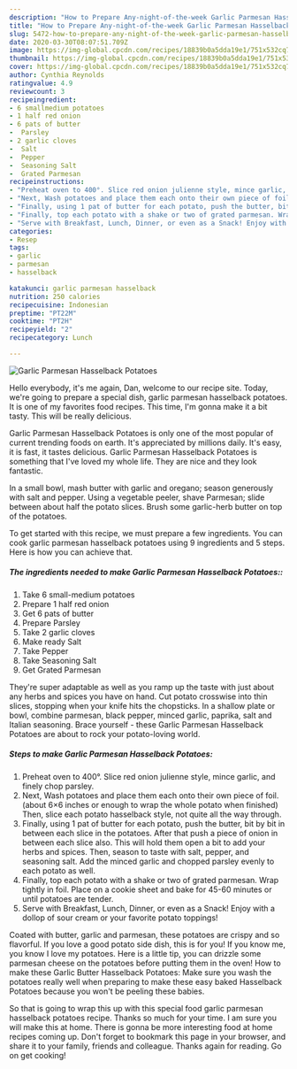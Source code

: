 ```yaml
---
description: "How to Prepare Any-night-of-the-week Garlic Parmesan Hasselback Potatoes"
title: "How to Prepare Any-night-of-the-week Garlic Parmesan Hasselback Potatoes"
slug: 5472-how-to-prepare-any-night-of-the-week-garlic-parmesan-hasselback-potatoes
date: 2020-03-30T08:07:51.709Z
image: https://img-global.cpcdn.com/recipes/18839b0a5dda19e1/751x532cq70/garlic-parmesan-hasselback-potatoes-recipe-main-photo.jpg
thumbnail: https://img-global.cpcdn.com/recipes/18839b0a5dda19e1/751x532cq70/garlic-parmesan-hasselback-potatoes-recipe-main-photo.jpg
cover: https://img-global.cpcdn.com/recipes/18839b0a5dda19e1/751x532cq70/garlic-parmesan-hasselback-potatoes-recipe-main-photo.jpg
author: Cynthia Reynolds
ratingvalue: 4.9
reviewcount: 3
recipeingredient:
- 6 smallmedium potatoes
- 1 half red onion
- 6 pats of butter
-  Parsley
- 2 garlic cloves
-  Salt
-  Pepper
-  Seasoning Salt
-  Grated Parmesan
recipeinstructions:
- "Preheat oven to 400°. Slice red onion julienne style, mince garlic, and finely chop parsley."
- "Next, Wash potatoes and place them each onto their own piece of foil. (about 6×6 inches or enough to wrap the whole potato when finished) Then, slice each potato hasselback style, not quite all the way through."
- "Finally, using 1 pat of butter for each potato, push the butter, bit by bit in between each slice in the potatoes. After that push a piece of onion in between each slice also. This will hold them open a bit to add your herbs and spices. Then, season to taste with salt, pepper, and seasoning salt. Add the minced garlic and chopped parsley evenly to each potato as well."
- "Finally, top each potato with a shake or two of grated parmesan. Wrap tightly in foil. Place on a cookie sheet and bake for 45-60 minutes or until potatoes are tender."
- "Serve with Breakfast, Lunch, Dinner, or even as a Snack! Enjoy with a dollop of sour cream or your favorite potato toppings!"
categories:
- Resep
tags:
- garlic
- parmesan
- hasselback

katakunci: garlic parmesan hasselback
nutrition: 250 calories
recipecuisine: Indonesian
preptime: "PT22M"
cooktime: "PT2H"
recipeyield: "2"
recipecategory: Lunch

---
```



![Garlic Parmesan Hasselback Potatoes](https://img-global.cpcdn.com/recipes/18839b0a5dda19e1/751x532cq70/garlic-parmesan-hasselback-potatoes-recipe-main-photo.jpg)

Hello everybody, it's me again, Dan, welcome to our recipe site. Today, we're going to prepare a special dish, garlic parmesan hasselback potatoes. It is one of my favorites food recipes. This time, I'm gonna make it a bit tasty. This will be really delicious.

Garlic Parmesan Hasselback Potatoes is only one of the most popular of current trending foods on earth. It's appreciated by millions daily. It's easy, it is fast, it tastes delicious. Garlic Parmesan Hasselback Potatoes is something that I've loved my whole life. They are nice and they look fantastic.

In a small bowl, mash butter with garlic and oregano; season generously with salt and pepper. Using a vegetable peeler, shave Parmesan; slide between about half the potato slices. Brush some garlic-herb butter on top of the potatoes.


To get started with this recipe, we must prepare a few ingredients. You can cook garlic parmesan hasselback potatoes using 9 ingredients and 5 steps. Here is how you can achieve that.

##### The ingredients needed to make Garlic Parmesan Hasselback Potatoes::

1. Take 6 small-medium potatoes
1. Prepare 1 half red onion
1. Get 6 pats of butter
1. Prepare  Parsley
1. Take 2 garlic cloves
1. Make ready  Salt
1. Take  Pepper
1. Take  Seasoning Salt
1. Get  Grated Parmesan


They&#39;re super adaptable as well as you ramp up the taste with just about any herbs and spices you have on hand. Cut potato crosswise into thin slices, stopping when your knife hits the chopsticks. In a shallow plate or bowl, combine parmesan, black pepper, minced garlic, paprika, salt and Italian seasoning. Brace yourself - these Garlic Parmesan Hasselback Potatoes are about to rock your potato-loving world. 

##### Steps to make Garlic Parmesan Hasselback Potatoes:

1. Preheat oven to 400°. Slice red onion julienne style, mince garlic, and finely chop parsley.
1. Next, Wash potatoes and place them each onto their own piece of foil. (about 6×6 inches or enough to wrap the whole potato when finished) Then, slice each potato hasselback style, not quite all the way through.
1. Finally, using 1 pat of butter for each potato, push the butter, bit by bit in between each slice in the potatoes. After that push a piece of onion in between each slice also. This will hold them open a bit to add your herbs and spices. Then, season to taste with salt, pepper, and seasoning salt. Add the minced garlic and chopped parsley evenly to each potato as well.
1. Finally, top each potato with a shake or two of grated parmesan. Wrap tightly in foil. Place on a cookie sheet and bake for 45-60 minutes or until potatoes are tender.
1. Serve with Breakfast, Lunch, Dinner, or even as a Snack! Enjoy with a dollop of sour cream or your favorite potato toppings!


Coated with butter, garlic and parmesan, these potatoes are crispy and so flavorful. If you love a good potato side dish, this is for you! If you know me, you know I love my potatoes. Here is a little tip, you can drizzle some parmesan cheese on the potatoes before putting them in the oven! How to make these Garlic Butter Hasselback Potatoes: Make sure you wash the potatoes really well when preparing to make these easy baked Hasselback Potatoes because you won&#39;t be peeling these babies. 

So that is going to wrap this up with this special food garlic parmesan hasselback potatoes recipe. Thanks so much for your time. I am sure you will make this at home. There is gonna be more interesting food at home recipes coming up. Don't forget to bookmark this page in your browser, and share it to your family, friends and colleague. Thanks again for reading. Go on get cooking!
